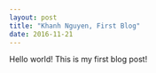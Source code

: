 ```yaml
---
layout: post
title: "Khanh Nguyen, First Blog"
date: 2016-11-21
---
```


Hello world! This is my first blog post!
